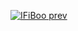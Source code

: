 [![IFiBoo prev](https://img.youtube.com/vi/kU86O0xagdk/0.jpg)](https://www.youtube.com/watch?v=kU86O0xagdk)